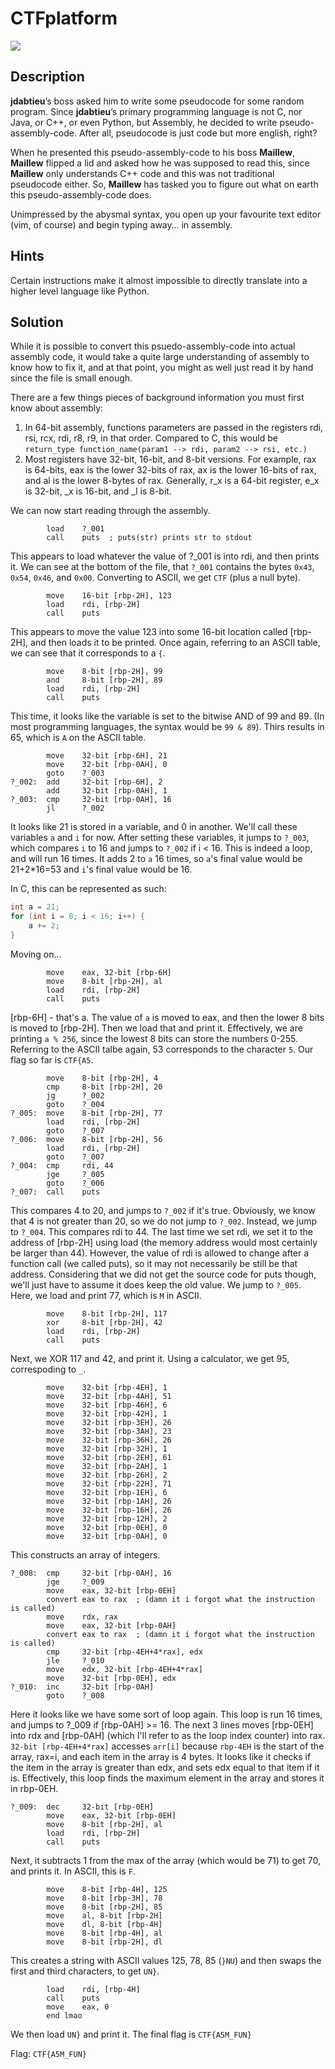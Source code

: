 # CTFplatform
![](https://img.shields.io/badge/category-reversing-blue)

## Description
**jdabtieu**’s boss asked him to write some pseudocode for some random program. Since **jdabtieu**’s primary programming language is not C, nor Java, or C++, or even Python, but Assembly, he decided to write pseudo-assembly-code. After all, pseudocode is just code but more english, right?

When he presented this pseudo-assembly-code to his boss **Maillew**, **Maillew** flipped a lid and asked how he was supposed to read this, since **Maillew** only understands C++ code and this was not traditional pseudocode either. So, **Maillew** has tasked you to figure out what on earth this pseudo-assembly-code does.

Unimpressed by the abysmal syntax, you open up your favourite text editor (vim, of course) and begin typing away… in assembly.

## Hints
Certain instructions make it almost impossible to directly translate into a higher level language like Python.

## Solution
While it is possible to convert this psuedo-assembly-code into actual assembly code, it would take a quite large understanding of assembly to know how to fix it, and at that point, you might as well just read it by hand since the file is small enough.

There are a few things pieces of background information you must first know about assembly:
1. In 64-bit assembly, functions parameters are passed in the registers rdi, rsi, rcx, rdi, r8, r9, in that order. Compared to C, this would be `return_type function_name(param1 --> rdi, param2 --> rsi, etc.)`
2. Most registers have 32-bit, 16-bit, and 8-bit versions. For example, rax is 64-bits, eax is the lower 32-bits of rax, ax is the lower 16-bits of rax, and al is the lower 8-bytes of rax. Generally, r_x is a 64-bit register, e_x is 32-bit, _x is 16-bit, and _l is 8-bit.

We can now start reading through the assembly.

```
        load    ?_001
        call    puts  ; puts(str) prints str to stdout
```
This appears to load whatever the value of ?_001 is into rdi, and then prints it. We can see at the bottom of the file, that `?_001` contains the bytes `0x43`, `0x54`, `0x46`, and `0x00`. Converting to ASCII, we get `CTF` (plus a null byte).

```
        move    16-bit [rbp-2H], 123
        load    rdi, [rbp-2H]
        call    puts
```
This appears to move the value 123 into some 16-bit location called [rbp-2H], and then loads it to be printed. Once again, referring to an ASCII table, we can see that it corresponds to a `{`.

```
        move    8-bit [rbp-2H], 99
        and     8-bit [rbp-2H], 89
        load    rdi, [rbp-2H]
        call    puts
```
This time, it looks like the variable is set to the bitwise AND of 99 and 89. (In most programming languages, the syntax would be `99 & 89`). Thirs results in 65, which is `A` on the ASCII table.

```
        move    32-bit [rbp-6H], 21
        move    32-bit [rbp-0AH], 0
        goto    ?_003
?_002:  add     32-bit [rbp-6H], 2
        add     32-bit [rbp-0AH], 1
?_003:  cmp     32-bit [rbp-0AH], 16
        jl      ?_002
```
It looks like 21 is stored in a variable, and 0 in another. We'll call these variables `a` and `i` for now. After setting these variables, it jumps to `?_003`, which compares `i` to 16 and jumps to `?_002` if i < 16. This is indeed a loop, and will run 16 times. It adds 2 to `a` 16 times, so `a`'s final value would be 21+2*16=53 and `i`'s final value would be 16.

In C, this can be represented as such:
```c
int a = 21;
for (int i = 0; i < 16; i++) {
    a += 2;
}
```

Moving on...
```
        move    eax, 32-bit [rbp-6H]
        move    8-bit [rbp-2H], al
        load    rdi, [rbp-2H]
        call    puts
```
[rbp-6H] - that's a. The value of `a` is moved to eax, and then the lower 8 bits is moved to [rbp-2H]. Then we load that and print it. Effectively, we are printing `a % 256`, since the lowest 8 bits can store the numbers 0-255. Referring to the ASCII talbe again, 53 corresponds to the character `5`. Our flag so far is `CTF{A5`.

```
        move    8-bit [rbp-2H], 4
        cmp     8-bit [rbp-2H], 20
        jg      ?_002
        goto    ?_004
?_005:  move    8-bit [rbp-2H], 77
        load    rdi, [rbp-2H]
        goto    ?_007
?_006:  move    8-bit [rbp-2H], 56
        load    rdi, [rbp-2H]
        goto    ?_007
?_004:  cmp     rdi, 44
        jge     ?_005
        goto    ?_006
?_007:  call    puts
```
This compares 4 to 20, and jumps to `?_002` if it's true. Obviously, we know that 4 is not greater than 20, so we do not jump to `?_002`. Instead, we jump to `?_004`. This compares rdi to 44. The last time we set rdi, we set it to the address of [rbp-2H] using load (the memory address would most certainly be larger than 44). However, the value of rdi is allowed to change after a function call (we called puts), so it may not necessarily be still be that address. Considering that we did not get the source code for puts though, we'll just have to assume it does keep the old value. We jump to `?_005`. Here, we load and print 77, which is `M` in ASCII.

```
        move    8-bit [rbp-2H], 117
        xor     8-bit [rbp-2H], 42
        load    rdi, [rbp-2H]
        call    puts
```
Next, we XOR 117 and 42, and print it. Using a calculator, we get 95, correspoding to `_`.
```
        move    32-bit [rbp-4EH], 1
        move    32-bit [rbp-4AH], 51
        move    32-bit [rbp-46H], 6
        move    32-bit [rbp-42H], 1
        move    32-bit [rbp-3EH], 26
        move    32-bit [rbp-3AH], 23
        move    32-bit [rbp-36H], 26
        move    32-bit [rbp-32H], 1
        move    32-bit [rbp-2EH], 61
        move    32-bit [rbp-2AH], 1
        move    32-bit [rbp-26H], 2
        move    32-bit [rbp-22H], 71
        move    32-bit [rbp-1EH], 6
        move    32-bit [rbp-1AH], 26
        move    32-bit [rbp-16H], 26
        move    32-bit [rbp-12H], 2
        move    32-bit [rbp-0EH], 0
        move    32-bit [rbp-0AH], 0
```
This constructs an array of integers.
```
?_008:  cmp     32-bit [rbp-0AH], 16
        jge     ?_009
        move    eax, 32-bit [rbp-0EH]
        convert eax to rax  ; (damn it i forgot what the instruction is called)
        move    rdx, rax
        move    eax, 32-bit [rbp-0AH]
        convert eax to rax  ; (damn it i forgot what the instruction is called)
        cmp     32-bit [rbp-4EH+4*rax], edx
        jle     ?_010
        move    edx, 32-bit [rbp-4EH+4*rax]
        move    32-bit [rbp-0EH], edx
?_010:  inc     32-bit [rbp-0AH]
        goto    ?_008
```
Here it looks like we have some sort of loop again. This loop is run 16 times, and jumps to ?_009 if [rbp-0AH] >= 16. The next 3 lines moves [rbp-0EH] into rdx and [rbp-0AH] (which I'll refer to as the loop index counter) into rax. `32-bit [rbp-4EH+4*rax]` accesses `arr[i]` because `rbp-4EH` is the start of the array, rax=i, and each item in the array is 4 bytes. It looks like it checks if the item in the array is greater than edx, and sets edx equal to that item if it is. Effectively, this loop finds the maximum element in the array and stores it in rbp-0EH.
```
?_009:  dec     32-bit [rbp-0EH]
        move    eax, 32-bit [rbp-0EH]
        move    8-bit [rbp-2H], al
        load    rdi, [rbp-2H]
        call    puts
```
Next,  it subtracts 1 from the max of the array (which would be 71) to get 70, and prints it. In ASCII, this is `F`.
```
        move    8-bit [rbp-4H], 125
        move    8-bit [rbp-3H], 78
        move    8-bit [rbp-2H], 85
        move    al, 8-bit [rbp-2H]
        move    dl, 8-bit [rbp-4H]
        move    8-bit [rbp-4H], al
        move    8-bit [rbp-2H], dl
```
This creates a string with ASCII values 125, 78, 85 (`}NU`) and then swaps the first and third characters, to get `UN}`.
```
        load    rdi, [rbp-4H]
        call    puts
        move    eax, 0
        end lmao
```
We then load `UN}` and print it. The final flag is `CTF{A5M_FUN}`

Flag: `CTF{A5M_FUN}`
